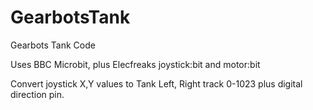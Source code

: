 # GearbotsTank
Gearbots Tank Code

Uses BBC Microbit, plus Elecfreaks joystick:bit and motor:bit

Convert joystick X,Y values to Tank Left, Right track 0-1023 plus digital direction pin.  
